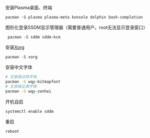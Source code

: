 安装Plasma桌面、终端

```
pacman -S plasma plasma-meta konsole dolphin bash-completion
```

图形化登录SSDM显示管理器（需要普通用户，root无法显示登录窗口）

```
 pacman -S sddm sddm-kcm
```

安装[Xorg](https://link.zhihu.com/?target=https%3A//wiki.archlinux.org/title/Xorg_(%E7%AE%80%E4%BD%93%E4%B8%AD%E6%96%87))

```text
pacman -S xorg
```

安装中文字体

```bash
# 文泉驿点阵字体
pacman -S wqy-bitmapfont
# 文泉驿正黑字体
pacman -S wqy-zenhei	
```

开机自启

```
systemctl enable sddm
```

重启

```text
reboot
```